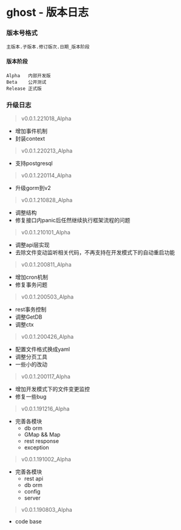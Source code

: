 # ghost - 版本日志

### 版本号格式
```
主版本.子版本.修订版次.日期_版本阶段
```

#### 版本阶段
```
Alpha   内部开发版
Beta    公开测试
Release 正式版
```

### 升级日志
> v0.0.1.221018_Alpha
 - 增加事件机制
 - 封装context
> v0.0.1.220213_Alpha
 - 支持postgresql
> v0.0.1.220114_Alpha
 - 升级gorm到v2
> v0.0.1.210828_Alpha
 - 调整结构
 - 修复接口内panic后任然继续执行框架流程的问题
> v0.0.1.210101_Alpha
 - 调整api层实现
 - 去除文件变动监听相关代码，不再支持在开发模式下的自动重启功能
> v0.0.1.200811_Alpha
 - 增加cron机制
 - 修复事务问题
 
> v0.0.1.200503_Alpha
 - rest事务控制
 - 调整GetDB
 - 调整ctx
 
> v0.0.1.200426_Alpha
 - 配置文件格式换成yaml
 - 调整分页工具
 - 一些小的改动
 
> v0.0.1.200117_Alpha
 - 增加开发模式下的文件变更监控
 - 修复一些bug
 
> v0.0.1.191216_Alpha
 - 完善各模块
    - db orm
    - GMap && Map
    - rest response
    - exception
    
> v0.0.1.191002_Alpha
 - 完善各模块
     - rest api
     - db orm
     - config
     - server
     
> v0.0.1.190803_Alpha
 - code base